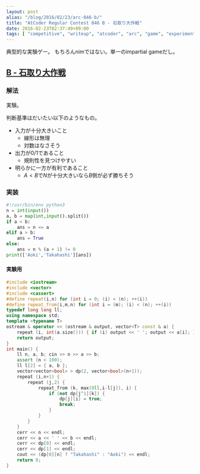 ```yaml
---
layout: post
alias: "/blog/2016/02/23/arc-046-b/"
title: "AtCoder Regular Contest 046 B - 石取り大作戦"
date: 2016-02-23T02:37:49+09:00
tags: [ "competitive", "writeup", "atcoder", "arc", "game", "experiment", "typical-problem" ]
---
```


典型的な実験ゲー。
もちろんnimではない。単一のimpartial gameだし。

## [B - 石取り大作戦](https://beta.atcoder.jp/contests/arc046/tasks/arc046_b)

### 解法

実験。

判断基準はだいたい以下のようなもの。

-   入力が十分大きいこと
    -   線形は無理
    -   対数はなさそう
-   出力が0/1であること
    -   規則性を見つけやすい
-   明らかに一方が有利であること
    -   $A \lt B$で$N$が十分大きいなら$B$側が必ず勝ちそう

### 実装

``` python
#!/usr/bin/env python3
n = int(input())
a, b = map(int,input().split())
if a < b:
    ans = n <= a
elif a > b:
    ans = True
else:
    ans = n % (a + 1) != 0
print(['Aoki','Takahashi'][ans])
```

#### 実験用

``` c++
#include <iostream>
#include <vector>
#include <cassert>
#define repeat(i,n) for (int i = 0; (i) < (n); ++(i))
#define repeat_from(i,m,n) for (int i = (m); (i) < (n); ++(i))
typedef long long ll;
using namespace std;
template <typename T>
ostream & operator << (ostream & output, vector<T> const & a) {
    repeat (i, int(a.size())) { if (i) output << ' '; output << a[i]; }
    return output;
}
int main() {
    ll n, a, b; cin >> n >> a >> b;
    assert (n < 100);
    ll l[2] = { a, b };
    vector<vector<bool> > dp(2, vector<bool>(n+1));
    repeat (i,n+1) {
        repeat (j,2) {
            repeat_from (k, max(0ll,i-l[j]), i) {
                if (not dp[j^1][k]) {
                    dp[j][i] = true;
                    break;
                }
            }
        }
    }
    cerr << n << endl;
    cerr << a << ' ' << b << endl;
    cerr << dp[0] << endl;
    cerr << dp[1] << endl;
    cout << (dp[0][n] ? "Takahashi" : "Aoki") << endl;
    return 0;
}
```
